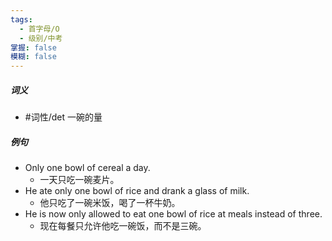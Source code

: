 ```yaml
---
tags:
  - 首字母/O
  - 级别/中考
掌握: false
模糊: false
---
```

##### 词义
- #词性/det  一碗的量
##### 例句
- Only one bowl of cereal a day.
	- 一天只吃一碗麦片。
- He ate only one bowl of rice and drank a glass of milk.
	- 他只吃了一碗米饭，喝了一杯牛奶。
- He is now only allowed to eat one bowl of rice at meals instead of three.
	- 现在每餐只允许他吃一碗饭，而不是三碗。
